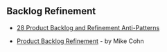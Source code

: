 ## Backlog Refinement

- [28 Product Backlog and Refinement Anti-Patterns](https://age-of-product.com/28-product-backlog-anti-patterns/)

- [Product Backlog Refinement](https://www.mountaingoatsoftware.com/blog/product-backlog-refinement-grooming) - by Mike Cohn 
